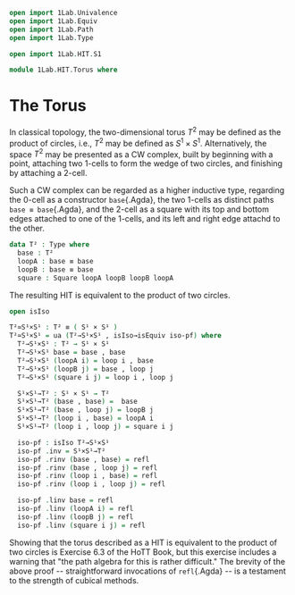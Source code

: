 ```agda
open import 1Lab.Univalence
open import 1Lab.Equiv
open import 1Lab.Path
open import 1Lab.Type

open import 1Lab.HIT.S1

module 1Lab.HIT.Torus where
```

# The Torus 

In classical topology, the two-dimensional torus $T^2$ may be defined
as the product of circles, i.e., $T^2$ may be defined as $S^1 \times
S^1$.  Alternatively, the space $T^2$ may be presented as a CW
complex, built by beginning with a point, attaching two 1-cells to
form the wedge of two circles, and finishing by attaching a 2-cell.

Such a CW complex can be regarded as a higher inductive type,
regarding the 0-cell as a constructor `base`{.Agda}, the two 1-cells
as distinct paths `base ≡ base`{.Agda}, and the 2-cell as a square
with its top and bottom edges attached to one of the 1-cells, and its
left and right edge attachd to the other.

```agda
data T² : Type where
  base : T² 
  loopA : base ≡ base
  loopB : base ≡ base
  square : Square loopA loopB loopB loopA
```

The resulting HIT is equivalent to the product of two circles.

```agda
open isIso

T²≃S¹×S¹ : T² ≡ ( S¹ × S¹ )
T²≃S¹×S¹ = ua (T²→S¹×S¹ , isIso→isEquiv iso-pf) where
  T²→S¹×S¹ : T² → S¹ × S¹
  T²→S¹×S¹ base = base , base 
  T²→S¹×S¹ (loopA i) = loop i , base 
  T²→S¹×S¹ (loopB j) = base , loop j 
  T²→S¹×S¹ (square i j) = loop i , loop j 

  S¹×S¹→T² : S¹ × S¹ → T²
  S¹×S¹→T² (base , base) =  base
  S¹×S¹→T² (base , loop j) = loopB j 
  S¹×S¹→T² (loop i , base) = loopA i 
  S¹×S¹→T² (loop i , loop j) = square i j

  iso-pf : isIso T²→S¹×S¹  
  iso-pf .inv = S¹×S¹→T² 
  iso-pf .rinv (base , base) = refl 
  iso-pf .rinv (base , loop j) = refl 
  iso-pf .rinv (loop i , base) = refl 
  iso-pf .rinv (loop i , loop j) = refl 

  iso-pf .linv base = refl 
  iso-pf .linv (loopA i) = refl
  iso-pf .linv (loopB j) = refl 
  iso-pf .linv (square i j) = refl 
```

Showing that the torus described as a HIT is equivalent to the product
of two circles is Exercise 6.3 of the HoTT Book, but this exercise
includes a warning that "the path algebra for this is rather
difficult."  The brevity of the above proof -- straightforward
invocations of `refl`{.Agda} -- is a testament to the strength of
cubical methods.
